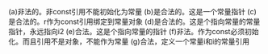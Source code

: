 (a)非法的。非const引用不能初始化为常量
(b)是合法的。这是一个常量指针
(c)是合法的。r作为const引用绑定到常量对象
(d)是合法的。这是个指向常量的常量指针，永远指向i2
(e)合法。这是个指向常量的指针
(f)非法。作为const必须初始化。而且引用不是对象，不能作为常量
(g)合法，定义一个常量i和i的常量引用
